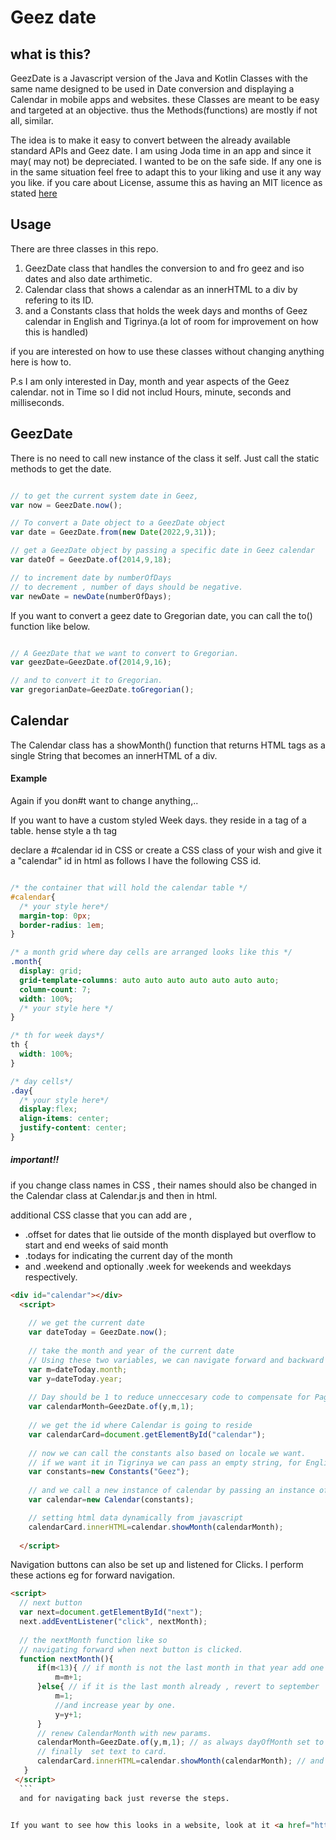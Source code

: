 # Geez date

## what is this?

GeezDate is a Javascript version of the Java and Kotlin Classes with the same name designed to be used in Date conversion and displaying a Calendar in mobile apps and websites.  these Classes are meant to be easy and targeted at an objective. thus the Methods(functions) are mostly if not all, similar.

The idea is to make it easy to convert between the already available standard APIs and Geez date.  I am using Joda time in an app and since it may( may not) be depreciated. I wanted to be on the safe side. If any one is in the same situation feel free to adapt this to your liking and use it any way you like.
if you care about License, assume this as having an MIT licence as stated <a href="https://choosealicense.com/licenses/mit/">here</a>


## Usage

There are three classes in this repo. 

<ol>
  <li> GeezDate class that handles the conversion to and fro geez and iso dates and also date arthimetic.</li>
  <li> Calendar class that shows a calendar as an innerHTML to a div by refering to its ID.</li>
  <li> and a Constants class that holds the week days and months of Geez calendar in English and Tigrinya.(a lot of room for improvement on how this is handled) </li>
</ol>

if you are interested on how to use these classes without changing anything here is how to.

P.s I am only interested in Day, month and year aspects of the Geez calendar. not in Time so I did not includ Hours, minute, seconds and milliseconds.


## GeezDate

There is no need to call new instance of the class it self. Just call the static methods to get the date.



```javascript

// to get the current system date in Geez,
var now = GeezDate.now(); 

// To convert a Date object to a GeezDate object
var date = GeezDate.from(new Date(2022,9,31)); 

// get a GeezDate object by passing a specific date in Geez calendar
var dateOf = GeezDate.of(2014,9,18);  

// to increment date by numberOfDays 
// to decrement , number of days should be negative.
var newDate = newDate(numberOfDays);


```

If you want to convert a geez date to Gregorian date, you can call the to() function like below.


```javascript

// A GeezDate that we want to convert to Gregorian.
var geezDate=GeezDate.of(2014,9,16);

// and to convert it to Gregorian.
var gregorianDate=GeezDate.toGregorian();


```

## Calendar

The Calendar class has a showMonth() function that returns HTML tags as a single String that becomes an innerHTML of a div.

#### Example 

Again if you don#t want to change anything,..

If you want to have a custom styled Week days. they reside in a <th> tag of a table. hense style a th tag

declare a #calendar id in CSS or create a CSS class of your wish and give it a "calendar" id in html as follows
I have the following CSS id.
  
  ``` css
  
  /* the container that will hold the calendar table */
  #calendar{
    /* your style here*/
    margin-top: 0px;
    border-radius: 1em;
  }
  
  /* a month grid where day cells are arranged looks like this */
  .month{
    display: grid;
    grid-template-columns: auto auto auto auto auto auto auto;
    column-count: 7;
    width: 100%;
    /* your style here */
  }
  
  /* th for week days*/
  th {
    width: 100%;
  }
  
  /* day cells*/
  .day{
    /* your style here*/
    display:flex;
    align-items: center;
    justify-content: center;
  }
  ```
  
 ##### important!!
 if you change class names in CSS , their names should also be changed in the Calendar class at Calendar.js 
 and then in html.
  
  additional CSS classe that you can add are ,
  
  <ul>
    <li>.offset for dates that lie outside of the month displayed but overflow to start and end weeks of said month</li>
    <li>.todays for indicating the current day of the month</li>
    <li> and .weekend and optionally .week for weekends and weekdays respectively.</li>
   </ul>
  
```html
<div id="calendar"></div>
  <script>
    
    // we get the current date
    var dateToday = GeezDate.now();
    
    // take the month and year of the current date
    // Using these two variables, we can navigate forward and backward in months and years. 
    var m=dateToday.month;                    
    var y=dateToday.year;
    
    // Day should be 1 to reduce unneccesary code to compensate for Pagumie date error.
    var calendarMonth=GeezDate.of(y,m,1);
    
    // we get the id where Calendar is going to reside
    var calendarCard=document.getElementById("calendar");
    
    // now we can call the constants also based on locale we want. 
    // if we want it in Tigrinya we can pass an empty string, for English we pass "iso"
    var constants=new Constants("Geez");
    
    // and we call a new instance of calendar by passing an instance of Constants
    var calendar=new Calendar(constants);

    // setting html data dynamically from javascript 
    calendarCard.innerHTML=calendar.showMonth(calendarMonth); 
    
  </script>
  ```
  Navigation buttons can also be set up and listened for Clicks.  I perform these actions eg for forward navigation.
  ```html
  <script>
    // next button
    var next=document.getElementById("next"); 
    next.addEventListener("click", nextMonth);
    
    // the nextMonth function like so
    // navigating forward when next button is clicked. 
    function nextMonth(){
        if(m<13){ // if month is not the last month in that year add one
            m=m+1;
        }else{ // if it is the last month already , revert to september
            m=1;
            //and increase year by one.
            y=y+1;
        }
        // renew CalendarMonth with new params.
        calendarMonth=GeezDate.of(y,m,1); // as always dayOfMonth set to 1;
        // finally  set text to card.
        calendarCard.innerHTML=calendar.showMonth(calendarMonth); // and we are done.
     }
   </script>
    ```
    and for navigating back just reverse the steps. 


If you want to see how this looks in a website, look at it <a href="https://tinsae-ghilay.github.io">here</a>
